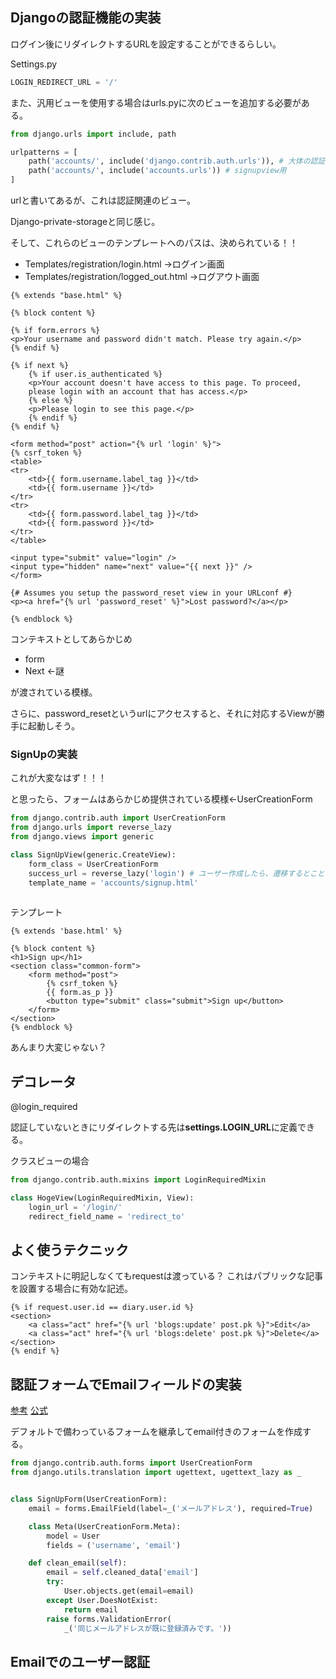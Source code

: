## Djangoの認証機能の実装

ログイン後にリダイレクトするURLを設定することができるらしい。

Settings.py

```python
LOGIN_REDIRECT_URL = '/'
```

また、汎用ビューを使用する場合はurls.pyに次のビューを追加する必要がある。

```python
from django.urls import include, path

urlpatterns = [
    path('accounts/', include('django.contrib.auth.urls')), # 大体の認証システム用
    path('accounts/', include('accounts.urls')) # signupview用
]
```

urlと書いてあるが、これは認証関連のビュー。

Django-private-storageと同じ感じ。

そして、これらのビューのテンプレートへのパスは、決められている！！

* Templates/registration/login.html →ログイン画面
* Templates/registration/logged_out.html →ログアウト画面

```jinja2
{% extends "base.html" %}

{% block content %}

{% if form.errors %}
<p>Your username and password didn't match. Please try again.</p>
{% endif %}

{% if next %}
    {% if user.is_authenticated %}
    <p>Your account doesn't have access to this page. To proceed,
    please login with an account that has access.</p>
    {% else %}
    <p>Please login to see this page.</p>
    {% endif %}
{% endif %}

<form method="post" action="{% url 'login' %}">
{% csrf_token %}
<table>
<tr>
    <td>{{ form.username.label_tag }}</td>
    <td>{{ form.username }}</td>
</tr>
<tr>
    <td>{{ form.password.label_tag }}</td>
    <td>{{ form.password }}</td>
</tr>
</table>

<input type="submit" value="login" />
<input type="hidden" name="next" value="{{ next }}" />
</form>

{# Assumes you setup the password_reset view in your URLconf #}
<p><a href="{% url 'password_reset' %}">Lost password?</a></p>

{% endblock %}
```

コンテキストとしてあらかじめ

* form
* Next ←謎

が渡されている模様。

さらに、password_resetというurlにアクセスすると、それに対応するViewが勝手に起動しそう。

### SignUpの実装

これが大変なはず！！！

と思ったら、フォームはあらかじめ提供されている模様←UserCreationForm

```python
from django.contrib.auth import UserCreationForm
from django.urls import reverse_lazy
from django.views import generic

class SignUpView(generic.CreateView):
    form_class = UserCreationForm
    success_url = reverse_lazy('login') # ユーザー作成したら、遷移するとこと
    template_name = 'accounts/signup.html'
    
```

テンプレート

```jinja2
{% extends 'base.html' %}
 
{% block content %}
<h1>Sign up</h1>
<section class="common-form">
    <form method="post">
        {% csrf_token %}
        {{ form.as_p }}
        <button type="submit" class="submit">Sign up</button>
    </form>
</section>
{% endblock %}
```

あんまり大変じゃない？



## デコレータ

@login_required

認証していないときにリダイレクトする先は**settings.LOGIN_URL**に定義できる。

クラスビューの場合

```python
from django.contrib.auth.mixins import LoginRequiredMixin

class HogeView(LoginRequiredMixin, View):
    login_url = '/login/'
    redirect_field_name = 'redirect_to'
```

##  よく使うテクニック

コンテキストに明記しなくてもrequestは渡っている？
これはパブリックな記事を設置する場合に有効な記述。

```jinja2
{% if request.user.id == diary.user.id %}
<section>
	<a class="act" href="{% url 'blogs:update' post.pk %}">Edit</a>
    <a class="act" href="{% url 'blogs:delete' post.pk %}">Delete</a>
</section>
{% endif %}
```

## 認証フォームでEmailフィールドの実装

[参考](http://hujimi.seesaa.net/article/258686626.html)
[公式](https://github.com/django/django/blob/master/django/contrib/auth/forms.py)

デフォルトで備わっているフォームを継承してemail付きのフォームを作成する。

```python
from django.contrib.auth.forms import UserCreationForm
from django.utils.translation import ugettext, ugettext_lazy as _


class SignUpForm(UserCreationForm):
    email = forms.EmailField(label=_('メールアドレス'), required=True)

    class Meta(UserCreationForm.Meta):
        model = User
        fields = ('username', 'email')

    def clean_email(self):
        email = self.cleaned_data['email']
        try:
            User.objects.get(email=email)
        except User.DoesNotExist:
            return email
        raise forms.ValidationError(
            _('同じメールアドレスが既に登録済みです。'))
```

## Emailでのユーザー認証

